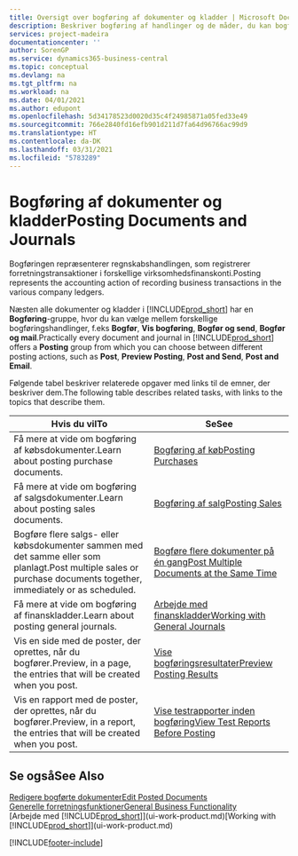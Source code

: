 ```yaml
---
title: Oversigt over bogføring af dokumenter og kladder | Microsoft Docs
description: Beskriver bogføring af handlinger og de måder, du kan bogføre dokumenter og kladder.
services: project-madeira
documentationcenter: ''
author: SorenGP
ms.service: dynamics365-business-central
ms.topic: conceptual
ms.devlang: na
ms.tgt_pltfrm: na
ms.workload: na
ms.date: 04/01/2021
ms.author: edupont
ms.openlocfilehash: 5d34178523d0020d35c4f24985871a05fed33e49
ms.sourcegitcommit: 766e2840fd16efb901d211d7fa64d96766ac99d9
ms.translationtype: HT
ms.contentlocale: da-DK
ms.lasthandoff: 03/31/2021
ms.locfileid: "5783289"
---
```

# <a name="posting-documents-and-journals"></a><span data-ttu-id="b584b-103">Bogføring af dokumenter og kladder</span><span class="sxs-lookup"><span data-stu-id="b584b-103">Posting Documents and Journals</span></span>
<span data-ttu-id="b584b-104">Bogføringen repræsenterer regnskabshandlingen, som registrerer forretningstransaktioner i forskellige virksomhedsfinanskonti.</span><span class="sxs-lookup"><span data-stu-id="b584b-104">Posting represents the accounting action of recording business transactions in the various company ledgers.</span></span>

<span data-ttu-id="b584b-105">Næsten alle dokumenter og kladder i [!INCLUDE[prod_short](includes/prod_short.md)] har en **Bogføring**-gruppe, hvor du kan vælge mellem forskellige bogføringshandlinger, f.eks **Bogfør**, **Vis bogføring**, **Bogfør og send**, **Bogfør og mail**.</span><span class="sxs-lookup"><span data-stu-id="b584b-105">Practically every document and journal in [!INCLUDE[prod_short](includes/prod_short.md)] offers a **Posting** group from which you can choose between different posting actions, such as **Post**, **Preview Posting**, **Post and Send**, **Post and Email**.</span></span>

<span data-ttu-id="b584b-106">Følgende tabel beskriver relaterede opgaver med links til de emner, der beskriver dem.</span><span class="sxs-lookup"><span data-stu-id="b584b-106">The following table describes related tasks, with links to the topics that describe them.</span></span>

| <span data-ttu-id="b584b-107">Hvis du vil</span><span class="sxs-lookup"><span data-stu-id="b584b-107">To</span></span> | <span data-ttu-id="b584b-108">Se</span><span class="sxs-lookup"><span data-stu-id="b584b-108">See</span></span> |
| --- | --- |
| <span data-ttu-id="b584b-109">Få mere at vide om bogføring af købsdokumenter.</span><span class="sxs-lookup"><span data-stu-id="b584b-109">Learn about posting purchase documents.</span></span> |[<span data-ttu-id="b584b-110">Bogføring af køb</span><span class="sxs-lookup"><span data-stu-id="b584b-110">Posting Purchases</span></span>](ui-post-purchases.md) |
| <span data-ttu-id="b584b-111">Få mere at vide om bogføring af salgsdokumenter.</span><span class="sxs-lookup"><span data-stu-id="b584b-111">Learn about posting sales documents.</span></span> |[<span data-ttu-id="b584b-112">Bogføring af salg</span><span class="sxs-lookup"><span data-stu-id="b584b-112">Posting Sales</span></span>](ui-post-sales.md) |
| <span data-ttu-id="b584b-113">Bogføre flere salgs- eller købsdokumenter sammen med det samme eller som planlagt.</span><span class="sxs-lookup"><span data-stu-id="b584b-113">Post multiple sales or purchase documents together, immediately or as scheduled.</span></span>|[<span data-ttu-id="b584b-114">Bogføre flere dokumenter på én gang</span><span class="sxs-lookup"><span data-stu-id="b584b-114">Post Multiple Documents at the Same Time</span></span>](ui-batch-posting.md)|
| <span data-ttu-id="b584b-115">Få mere at vide om bogføring af finanskladder.</span><span class="sxs-lookup"><span data-stu-id="b584b-115">Learn about posting general journals.</span></span> |[<span data-ttu-id="b584b-116">Arbejde med finanskladder</span><span class="sxs-lookup"><span data-stu-id="b584b-116">Working with General Journals</span></span>](ui-work-general-journals.md) |
| <span data-ttu-id="b584b-117">Vis en side med de poster, der oprettes, når du bogfører.</span><span class="sxs-lookup"><span data-stu-id="b584b-117">Preview, in a page, the entries that will be created when you post.</span></span> |[<span data-ttu-id="b584b-118">Vise bogføringsresultater</span><span class="sxs-lookup"><span data-stu-id="b584b-118">Preview Posting Results</span></span>](ui-how-preview-post-results.md) |
| <span data-ttu-id="b584b-119">Vis en rapport med de poster, der oprettes, når du bogfører.</span><span class="sxs-lookup"><span data-stu-id="b584b-119">Preview, in a report, the entries that will be created when you post.</span></span> |[<span data-ttu-id="b584b-120">Vise testrapporter inden bogføring</span><span class="sxs-lookup"><span data-stu-id="b584b-120">View Test Reports Before Posting</span></span>](ui-how-view-test-reports-posting.md) |

## <a name="see-also"></a><span data-ttu-id="b584b-121">Se også</span><span class="sxs-lookup"><span data-stu-id="b584b-121">See Also</span></span>
[<span data-ttu-id="b584b-122">Redigere bogførte dokumenter</span><span class="sxs-lookup"><span data-stu-id="b584b-122">Edit Posted Documents</span></span>](across-edit-posted-document.md)  
[<span data-ttu-id="b584b-123">Generelle forretningsfunktioner</span><span class="sxs-lookup"><span data-stu-id="b584b-123">General Business Functionality</span></span>](ui-across-business-areas.md)  
<span data-ttu-id="b584b-124">[Arbejde med [!INCLUDE[prod_short](includes/prod_short.md)]](ui-work-product.md)</span><span class="sxs-lookup"><span data-stu-id="b584b-124">[Working with [!INCLUDE[prod_short](includes/prod_short.md)]](ui-work-product.md)</span></span>


[!INCLUDE[footer-include](includes/footer-banner.md)]